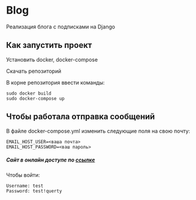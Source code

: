 # Blog
Реализация блога с подписками на Django




## Как запустить проект

  
  Установить docker, docker-compose
  
  
  Скачать репозиторий


  В корне репозитория ввести команды:
      
      
    sudo docker build
    sudo docker-compose up

  


## Чтобы работала отправка сообщений


В файле docker-compose.yml изменить следующие поля на свою почту:
  
  
    EMAIL_HOST_USER=<ваша почта>
    EMAIL_HOST_PASSWORD=<ваш пароль>
    
    
    
##### Сайт в онлайн доступе по [ссылке](https://eldar.pythonanywhere.com)
Чтобы войти: 
        
    Username: test
    Password: test!querty

